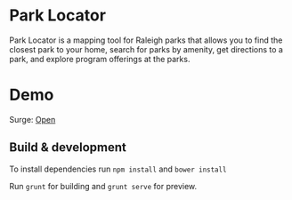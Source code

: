 # Park Locator

Park Locator is a mapping tool for Raleigh parks that allows you to find the closest park to your home, search for parks by amenity, get directions to a park, and explore program offerings at the parks.

# Demo

Surge: [Open](https://park-locator-leaflet.surge.sh)

## Build & development

To install dependencies run `npm install` and `bower install`

Run `grunt` for building and `grunt serve` for preview.
